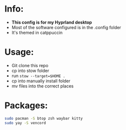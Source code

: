 # Info:
- **This config is for my Hyprland desktop**
- Most of the software configured is in the .config folder
- It's themed in catppuccin


# Usage:
- Git clone this repo
- cp into stow folder
- run `stow --target=$HOME .`
- cp into manually install folder
- mv files into the correct places


# Packages:
```bash
sudo pacman -S btop zsh waybar kitty
sudo yay -S vencord
```
